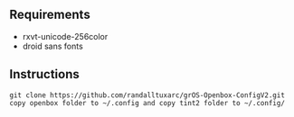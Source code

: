Requirements
------------
* rxvt-unicode-256color
* droid sans fonts

Instructions
------------

	git clone https://github.com/randalltuxarc/grOS-Openbox-ConfigV2.git
	copy openbox folder to ~/.config and copy tint2 folder to ~/.config/

